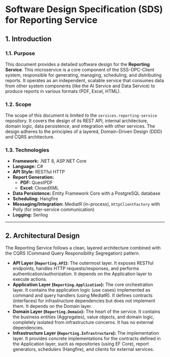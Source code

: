 # Software Design Specification (SDS) for Reporting Service

## 1. Introduction

### 1.1. Purpose
This document provides a detailed software design for the **Reporting Service**. This microservice is a core component of the SSS-OPC-Client system, responsible for generating, managing, scheduling, and distributing reports. It operates as an independent, scalable service that consumes data from other system components (like the AI Service and Data Service) to produce reports in various formats (PDF, Excel, HTML).

### 1.2. Scope
The scope of this document is limited to the `services.reporting-service` repository. It covers the design of its REST API, internal architecture, domain logic, data persistence, and integration with other services. The design adheres to the principles of a layered, Domain-Driven Design (DDD) and CQRS architecture.

### 1.3. Technologies
- **Framework:** .NET 8, ASP.NET Core
- **Language:** C#
- **API Style:** RESTful HTTP
- **Report Generation:**
    - **PDF:** QuestPDF
    - **Excel:** ClosedXML
- **Data Persistence:** Entity Framework Core with a PostgreSQL database
- **Scheduling:** Hangfire
- **Messaging/Integration:** MediatR (in-process), `HttpClientFactory` with Polly (for inter-service communication)
- **Logging:** Serilog

---

## 2. Architectural Design

The Reporting Service follows a clean, layered architecture combined with the CQRS (Command Query Responsibility Segregation) pattern.

-   **API Layer (`Reporting.API`):** The outermost layer. It exposes RESTful endpoints, handles HTTP requests/responses, and performs authentication/authorization. It depends on the Application layer to execute actions.
-   **Application Layer (`Reporting.Application`):** The core orchestration layer. It contains the application logic (use cases) implemented as command and query handlers (using MediatR). It defines contracts (interfaces) for infrastructure dependencies but does not implement them. It depends on the Domain layer.
-   **Domain Layer (`Reporting.Domain`):** The heart of the service. It contains the business entities (Aggregates), value objects, and domain logic, completely isolated from infrastructure concerns. It has no external dependencies.
-   **Infrastructure Layer (`Reporting.Infrastructure`):** The implementation layer. It provides concrete implementations for the contracts defined in the Application layer, such as repositories (using EF Core), report generators, schedulers (Hangfire), and clients for external services.

